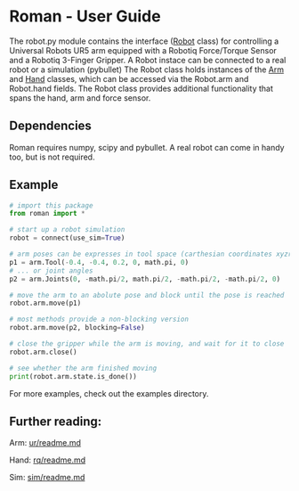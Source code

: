 # Roman - User Guide

The robot.py module contains the interface ([Robot](robot.py) class) for controlling a Universal Robots UR5 arm equipped with a Robotiq Force/Torque Sensor and a Robotiq 3-Finger Gripper. A Robot instace can be connected to a real robot or a simulation (pybullet)
The Robot class holds instances of the [Arm](ur/arm.py) and [Hand](rq/hand.py) classes, which can be accessed via the Robot.arm and Robot.hand fields. The Robot class provides additional functionality that spans the hand, arm and force sensor. 

## Dependencies
Roman requires numpy, scipy and pybullet. A real robot can come in handy too, but is not required. 

## Example

  ```python
  # import this package
  from roman import *
  
  # start up a robot simulation
  robot = connect(use_sim=True)
  
  # arm poses can be expresses in tool space (carthesian coordinates xyzrpy) 
  p1 = arm.Tool(-0.4, -0.4, 0.2, 0, math.pi, 0)
  # ... or joint angles
  p2 = arm.Joints(0, -math.pi/2, math.pi/2, -math.pi/2, -math.pi/2, 0)

  # move the arm to an abolute pose and block until the pose is reached
  robot.arm.move(p1)

  # most methods provide a non-blocking version
  robot.arm.move(p2, blocking=False)

  # close the gripper while the arm is moving, and wait for it to close
  robot.arm.close()

  # see whether the arm finished moving
  print(robot.arm.state.is_done())

  ```

For more examples, check out the examples directory.

## Further reading:
Arm: [ur/readme.md](ur/README.md)

Hand: [rq/readme.md](rq/README.md)

Sim: [sim/readme.md](sim/README.md)

